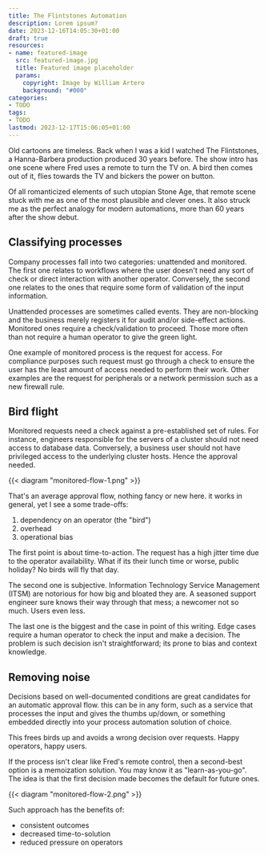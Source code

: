 ```yaml
---
title: The Flintstones Automation
description: Lorem ipsum?
date: 2023-12-16T14:05:30+01:00
draft: true
resources:
- name: featured-image
  src: featured-image.jpg
  title: Featured image placeholder
  params:
    copyright: Image by William Artero
    background: "#000"
categories:
- TODO
tags:
- TODO
lastmod: 2023-12-17T15:06:05+01:00
---
```


<!-- TODO intro story/situation -->

Old cartoons are timeless. Back when I was a kid I watched The Flintstones, a
Hanna-Barbera production produced 30 years before. The show intro has one scene
where Fred uses a remote to turn the TV on. A bird then comes out of it, flies
towards the TV and bickers the power on button.

<!--more-->

Of all romanticized elements of such utopian Stone Age, that remote scene stuck
with me as one of the most plausible and clever ones. It also struck me as the
perfect analogy for modern automations, more than 60 years after the show debut.

## Classifying processes

Company processes fall into two categories: unattended and monitored. The first
one relates to workflows where the user doesn't need any sort of check or direct
interaction with another operator. Conversely, the second one relates to the
ones that require some form of validation of the input information.

Unattended processes are sometimes called events. They are non-blocking and the
business merely registers it for audit and/or side-effect actions. Monitored
ones require a check/validation to proceed. Those more often than not require a
human operator to give the green light.

One example of monitored process is the request for access. For compliance
purposes such request must go through a check to ensure the user has the least
amount of access needed to perform their work. Other examples are the request
for peripherals or a network permission such as a new firewall rule.

## Bird flight

Monitored requests need a check against a pre-established set of rules. For
instance, engineers responsible for the servers of a cluster should not need
access to database data. Conversely, a business user should not have privileged
access to the underlying cluster hosts. Hence the approval needed.

{{< diagram "monitored-flow-1.png" >}}

That's an average approval flow, nothing fancy or new here. it works in general,
yet I see a some trade-offs:

1. dependency on an operator (the "bird")
2. overhead
3. operational bias

The first point is about time-to-action. The request has a high jitter time due
to the operator availability. What if its their lunch time or worse, public
holiday? No birds will fly that day.

The second one is subjective. Information Technology Service Management (ITSM)
are notorious for how big and bloated they are. A seasoned support engineer sure
knows their way through that mess; a newcomer not so much. Users even less.

The last one is the biggest and the case in point of this writing. Edge cases
require a human operator to check the input and make a decision. The problem is
such decision isn't straightforward; its prone to bias and context knowledge.

## Removing noise

Decisions based on well-documented conditions are great candidates for an
automatic approval flow. this can be in any form, such as a service that
processes the input and gives the thumbs up/down, or something embedded directly
into your process automation solution of choice.

This frees birds up and avoids a wrong decision over requests. Happy operators,
happy users.

If the process isn't clear like Fred's remote control, then a second-best option
is a memoization solution. You may know it as "learn-as-you-go". The idea is
that the first decision made becomes the default for future ones.

{{< diagram "monitored-flow-2.png" >}}

Such approach has the benefits of:

- consistent outcomes
- decreased time-to-solution
- reduced pressure on operators

<!-- TODO offer solution -->

<!-- TODO wrap up -->

<!-- TODO link back to story/situation -->
